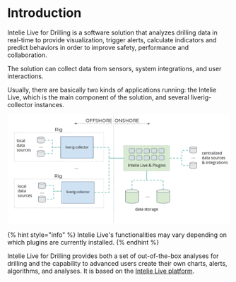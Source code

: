 # Introduction

Intelie Live for Drilling is a software solution that analyzes drilling data in real-time to provide visualization, trigger alerts, calculate indicators and predict behaviors in order to improve safety, performance and collaboration.

The solution can collect data from sensors, system integrations, and user interactions.

Usually, there are basically two kinds of applications running: the Intelie Live, which is the main component of the solution, and several liverig-collector instances.&#x20;

![Solution Architecture](<.gitbook/assets/image (299).png>)

{% hint style="info" %}
Intelie Live's functionalities may vary depending on which plugins are currently installed.
{% endhint %}

Intelie Live for Drilling provides both a set of out-of-the-box analyses for drilling and the capability to advanced users create their own charts, alerts, algorithms, and analyses. It is based on the [Intelie Live platform](https://platform.intelie.com).
